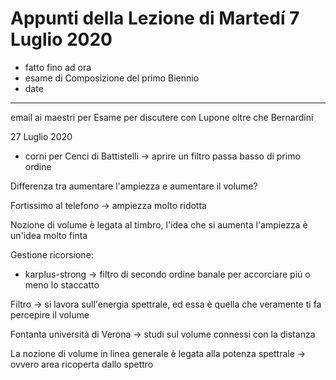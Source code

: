 # Appunti della Lezione di Martedí 7 Luglio 2020

- fatto fino ad ora
- esame di Composizione del primo Biennio
- date
___________

email ai maestri per Esame per discutere con Lupone oltre che Bernardini

27 Luglio 2020

- corni per Cenci di Battistelli -> aprire un filtro passa basso di primo ordine

Differenza tra aumentare l'ampiezza e aumentare il volume?

Fortissimo al telefono -> ampiezza molto ridotta

Nozione di volume è legata al timbro, l'idea che si aumenta l'ampiezza è un'idea molto finta

Gestione ricorsione:
- karplus-strong -> filtro di secondo ordine banale per accorciare piú o meno lo staccatto

Filtro -> si lavora sull'energia spettrale, ed essa è quella che veramente ti fa percepire il volume

Fontanta università di Verona -> studi sul volume connessi con la distanza

La nozione di volume in linea generale è legata alla potenza spettrale -> ovvero area ricoperta dallo spettro
